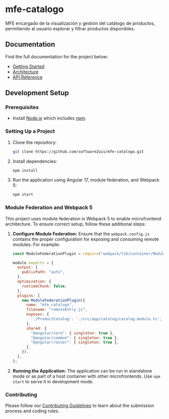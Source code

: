 
# mfe-catalogo
MFE encargado de la visualización y gestión del catálogo de productos, permitiendo al usuario explorar y filtrar productos disponibles.

## Documentation

Find the full documentation for the project below:

- [Getting Started](#)
- [Architecture](#)
- [API Reference](#)

## Development Setup

### Prerequisites

- Install [Node.js](https://nodejs.org) which includes [npm](https://www.npmjs.com/get-npm).

### Setting Up a Project

1. Clone the repository:
   ```bash
   git clone https://github.com/software2uis/mfe-catalogo.git
   ```
2. Install dependencies:
   ```bash
   npm install
   ```

3. Run the application using Angular 17, module federation, and Webpack 5:
   ```bash
   npm start
   ```

### Module Federation and Webpack 5

This project uses module federation in Webpack 5 to enable microfrontend architecture. To ensure correct setup, follow these additional steps:

1. **Configure Module Federation:**
   Ensure that the `webpack.config.js` contains the proper configuration for exposing and consuming remote modules. For example:

   ```javascript
   const ModuleFederationPlugin = require("webpack/lib/container/ModuleFederationPlugin");

   module.exports = {
     output: {
       publicPath: "auto",
     },
     optimization: {
       runtimeChunk: false,
     },
     plugins: [
       new ModuleFederationPlugin({
         name: "mfe_catalogo",
         filename: "remoteEntry.js",
         exposes: {
           './ProductCatalog': './src/app/catalog/catalog.module.ts',
         },
         shared: {
           "@angular/core": { singleton: true },
           "@angular/common": { singleton: true },
           "@angular/router": { singleton: true },
         },
       }),
     ],
   };
   ```

2. **Running the Application:**
   The application can be run in standalone mode or as part of a host container with other microfrontends. Use `npm start` to serve it in development mode.

### Contributing

Please follow our [Contributing Guidelines](https://github.com/software2uis/.github/blob/main/CONTRIBUTING.md) to learn about the submission process and coding rules.

